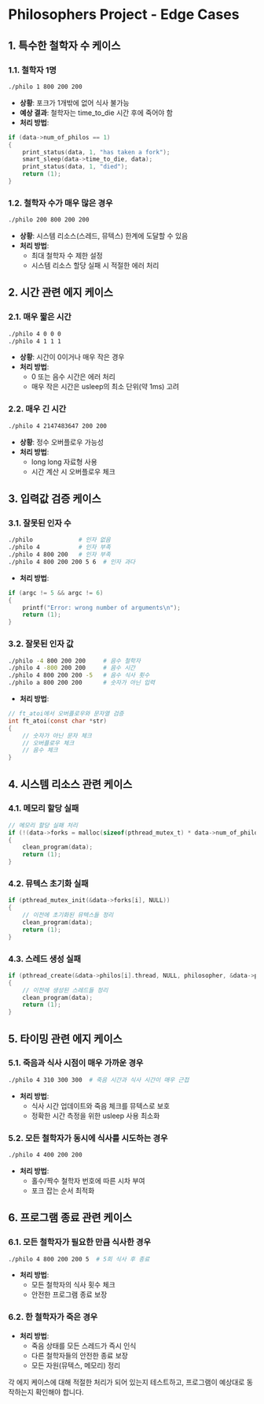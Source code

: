 # Philosophers Project - Edge Cases

## 1. 특수한 철학자 수 케이스

### 1.1. 철학자 1명
```bash
./philo 1 800 200 200
```
- **상황**: 포크가 1개밖에 없어 식사 불가능
- **예상 결과**: 철학자는 time_to_die 시간 후에 죽어야 함
- **처리 방법**:
```c
if (data->num_of_philos == 1)
{
    print_status(data, 1, "has taken a fork");
    smart_sleep(data->time_to_die, data);
    print_status(data, 1, "died");
    return (1);
}
```

### 1.2. 철학자 수가 매우 많은 경우
```bash
./philo 200 800 200 200
```
- **상황**: 시스템 리소스(스레드, 뮤텍스) 한계에 도달할 수 있음
- **처리 방법**: 
  - 최대 철학자 수 제한 설정
  - 시스템 리소스 할당 실패 시 적절한 에러 처리

## 2. 시간 관련 에지 케이스

### 2.1. 매우 짧은 시간
```bash
./philo 4 0 0 0
./philo 4 1 1 1
```
- **상황**: 시간이 0이거나 매우 작은 경우
- **처리 방법**:
  - 0 또는 음수 시간은 에러 처리
  - 매우 작은 시간은 usleep의 최소 단위(약 1ms) 고려

### 2.2. 매우 긴 시간
```bash
./philo 4 2147483647 200 200
```
- **상황**: 정수 오버플로우 가능성
- **처리 방법**:
  - long long 자료형 사용
  - 시간 계산 시 오버플로우 체크

## 3. 입력값 검증 케이스

### 3.1. 잘못된 인자 수
```bash
./philo             # 인자 없음
./philo 4           # 인자 부족
./philo 4 800 200   # 인자 부족
./philo 4 800 200 200 5 6  # 인자 과다
```
- **처리 방법**:
```c
if (argc != 5 && argc != 6)
{
    printf("Error: wrong number of arguments\n");
    return (1);
}
```

### 3.2. 잘못된 인자 값
```bash
./philo -4 800 200 200     # 음수 철학자
./philo 4 -800 200 200     # 음수 시간
./philo 4 800 200 200 -5   # 음수 식사 횟수
./philo a 800 200 200      # 숫자가 아닌 입력
```
- **처리 방법**:
```c
// ft_atoi에서 오버플로우와 문자열 검증
int ft_atoi(const char *str)
{
    // 숫자가 아닌 문자 체크
    // 오버플로우 체크
    // 음수 체크
}
```

## 4. 시스템 리소스 관련 케이스

### 4.1. 메모리 할당 실패
```c
// 메모리 할당 실패 처리
if (!(data->forks = malloc(sizeof(pthread_mutex_t) * data->num_of_philos)))
{
    clean_program(data);
    return (1);
}
```

### 4.2. 뮤텍스 초기화 실패
```c
if (pthread_mutex_init(&data->forks[i], NULL))
{
    // 이전에 초기화된 뮤텍스들 정리
    clean_program(data);
    return (1);
}
```

### 4.3. 스레드 생성 실패
```c
if (pthread_create(&data->philos[i].thread, NULL, philosopher, &data->philos[i]))
{
    // 이전에 생성된 스레드들 정리
    clean_program(data);
    return (1);
}
```

## 5. 타이밍 관련 에지 케이스

### 5.1. 죽음과 식사 시점이 매우 가까운 경우
```bash
./philo 4 310 300 300  # 죽음 시간과 식사 시간이 매우 근접
```
- **처리 방법**:
  - 식사 시간 업데이트와 죽음 체크를 뮤텍스로 보호
  - 정확한 시간 측정을 위한 usleep 사용 최소화

### 5.2. 모든 철학자가 동시에 식사를 시도하는 경우
```bash
./philo 4 400 200 200
```
- **처리 방법**:
  - 홀수/짝수 철학자 번호에 따른 시차 부여
  - 포크 잡는 순서 최적화

## 6. 프로그램 종료 관련 케이스

### 6.1. 모든 철학자가 필요한 만큼 식사한 경우
```bash
./philo 4 800 200 200 5  # 5회 식사 후 종료
```
- **처리 방법**:
  - 모든 철학자의 식사 횟수 체크
  - 안전한 프로그램 종료 보장

### 6.2. 한 철학자가 죽은 경우
- **처리 방법**:
  - 죽음 상태를 모든 스레드가 즉시 인식
  - 다른 철학자들의 안전한 종료 보장
  - 모든 자원(뮤텍스, 메모리) 정리

각 에지 케이스에 대해 적절한 처리가 되어 있는지 테스트하고, 프로그램이 예상대로 동작하는지 확인해야 합니다.

